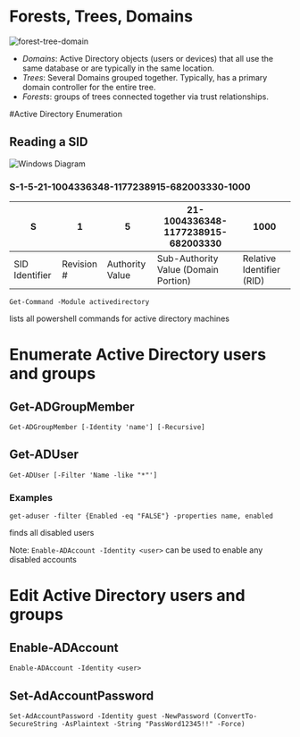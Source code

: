 # Forests, Trees, Domains
![forest-tree-domain](https://git.cybbh.space/os/public/-/raw/master/os/modules/014_windows_active_directory_enumeration/pages/ADimage1.png)
- *Domains*: Active Directory objects (users or devices) that all use the same database or are typically in the same location.
- *Trees*: Several Domains grouped together. Typically, has a primary domain controller for the entire tree.
- *Forests*: groups of trees connected together via trust relationships.

#Active Directory Enumeration

## Reading a SID
![Windows Diagram](https://learn.microsoft.com/en-us/windows-server/identity/ad-ds/manage/media/security-identifier-architecture.png)

### S-1-5-21-1004336348-1177238915-682003330-1000

| S | 1 | 5 | 21-1004336348-1177238915-682003330 | 1000 |
| - | - | - | - | - |
| SID Identifier | Revision # | Authority Value | Sub-Authority Value (Domain Portion) | Relative Identifier (RID) |
```
Get-Command -Module activedirectory
```
lists all powershell commands for active directory machines


# Enumerate Active Directory users and groups

## Get-ADGroupMember

```
Get-ADGroupMember [-Identity 'name'] [-Recursive]
```

## Get-ADUser

```
Get-ADUser [-Filter 'Name -like "*"']
```

### Examples

```
get-aduser -filter {Enabled -eq "FALSE"} -properties name, enabled
```
finds all disabled users

Note: `Enable-ADAccount -Identity <user>` can be used to enable any disabled accounts

# Edit Active Directory users and groups

## Enable-ADAccount

```
Enable-ADAccount -Identity <user>
```

## Set-AdAccountPassword

```
Set-AdAccountPassword -Identity guest -NewPassword (ConvertTo-SecureString -AsPlaintext -String "PassWord12345!!" -Force)
```

## 
